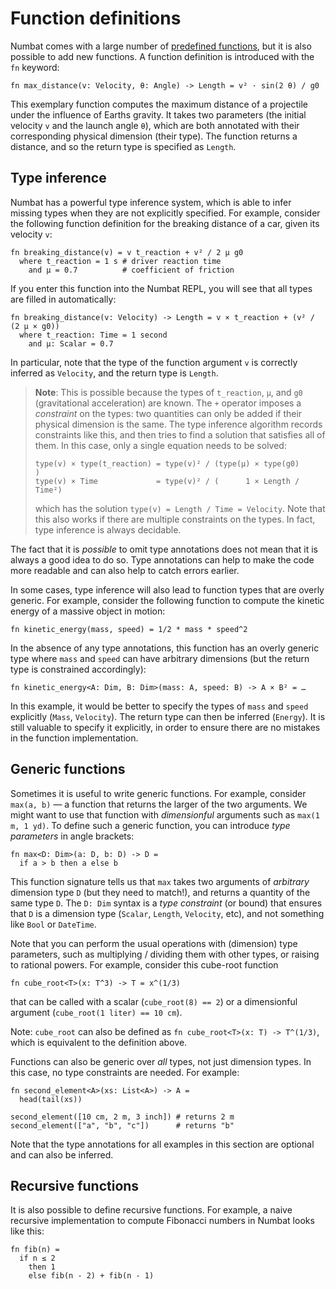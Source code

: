 # Function definitions

Numbat comes with a large number of [predefined functions](./predefined-functions.md), but
it is also possible to add new functions. A function definition is introduced with
the `fn` keyword:

```nbt
fn max_distance(v: Velocity, θ: Angle) -> Length = v² · sin(2 θ) / g0
```

This exemplary function computes the maximum distance of a projectile under the
influence of Earths gravity. It takes two parameters (the initial velocity `v` and
the launch angle `θ`), which are both annotated with their corresponding physical
dimension (their type). The function returns a distance, and so the return type
is specified as `Length`.

## Type inference

Numbat has a powerful type inference system, which is able to infer missing types
when they are not explicitly specified. For example, consider the following function
definition for the breaking distance of a car, given its velocity `v`:
```nbt
fn breaking_distance(v) = v t_reaction + v² / 2 µ g0
  where t_reaction = 1 s # driver reaction time
    and µ = 0.7          # coefficient of friction
```
If you enter this function into the Numbat REPL, you will see that all types are filled
in automatically:
```nbt
fn breaking_distance(v: Velocity) -> Length = v × t_reaction + (v² / (2 µ × g0))
  where t_reaction: Time = 1 second
    and µ: Scalar = 0.7
```
In particular, note that the type of the function argument `v` is correctly inferred as
`Velocity`, and the return type is `Length`.

> **Note**: This is possible because the types of `t_reaction`, `µ`, and `g0` (gravitational acceleration)
> are known. The `+` operator imposes a *constraint* on the types: two quantities can
> only be added if their physical dimension is the same. The type inference algorithm
> records constraints like this, and then tries to find a solution that satisfies all
> of them. In this case, only a single equation needs to be solved:
> ```
> type(v) × type(t_reaction) = type(v)² / (type(µ) × type(g0)      )
> type(v) × Time             = type(v)² / (      1 × Length / Time²)
> ```
> which has the solution `type(v) = Length / Time = Velocity`. Note that this also
> works if there are multiple constraints on the types. In fact, type inference is
> always decidable.

The fact that it is *possible* to omit type annotations does not mean that it is always
a good idea to do so.
Type annotations can help to make the code more readable and can also help to catch
errors earlier.

In some cases, type inference will also lead to function types that are overly generic.
For example, consider the following function to compute the kinetic energy of a massive
object in motion:

```nbt
fn kinetic_energy(mass, speed) = 1/2 * mass * speed^2
```

In the absence of any type annotations, this function has an overly generic type where
`mass` and `speed` can have arbitrary dimensions (but the return type is constrained
accordingly):
```nbt
fn kinetic_energy<A: Dim, B: Dim>(mass: A, speed: B) -> A × B² = …
```
In this example, it would be better to specify the types of `mass` and `speed`
explicitly (`Mass`, `Velocity`). The return type can then be inferred (`Energy`).
It is still valuable to specify it explicitly, in order to ensure there are no
mistakes in the function implementation.

## Generic functions

Sometimes it is useful to write generic functions. For example, consider
`max(a, b)` — a function that returns the larger of the two arguments. We might
want to use that function with *dimensionful* arguments such as `max(1 m, 1 yd)`.
To define such a generic function, you can introduce *type parameters* in angle
brackets:

```nbt
fn max<D: Dim>(a: D, b: D) -> D =
  if a > b then a else b
```

This function signature tells us that `max` takes two arguments of *arbitrary*
dimension type `D` (but they need to match!), and returns a quantity of the same
type `D`. The `D: Dim` syntax is a *type constraint* (or bound) that ensures that
`D` is a dimension type (`Scalar`, `Length`, `Velocity`, etc), and not something
like `Bool` or `DateTime`.

Note that you can perform the usual operations with (dimension) type parameters,
such as multiplying / dividing them with other types, or raising to rational powers.
For example, consider this cube-root function

```nbt
fn cube_root<T>(x: T^3) -> T = x^(1/3)
```

that can be called with a scalar (`cube_root(8) == 2`) or a dimensionful
argument (`cube_root(1 liter) == 10 cm`).

Note: `cube_root` can also be defined as `fn cube_root<T>(x: T) -> T^(1/3)`,
which is equivalent to the definition above.

Functions can also be generic over *all* types, not just dimension types. In this case,
no type constraints are needed. For example:
```nbt
fn second_element<A>(xs: List<A>) -> A =
  head(tail(xs))

second_element([10 cm, 2 m, 3 inch]) # returns 2 m
second_element(["a", "b", "c"])      # returns "b"
```

Note that the type annotations for all examples in this section are optional and
can also be inferred.

## Recursive functions

It is also possible to define recursive functions. For example, a naive
recursive implementation to compute Fibonacci numbers in Numbat looks like
this:

```nbt
fn fib(n) =
  if n ≤ 2
    then 1
    else fib(n - 2) + fib(n - 1)
```
